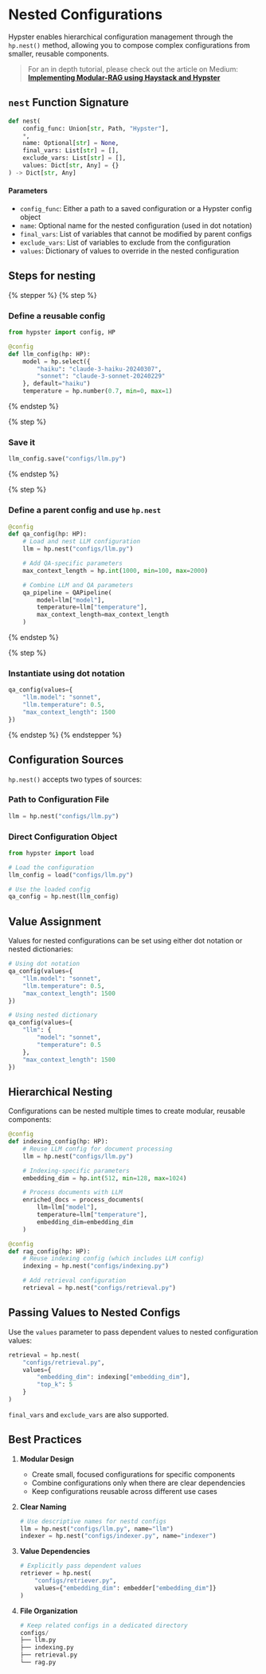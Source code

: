 # Nested Configurations

Hypster enables hierarchical configuration management through the `hp.nest()` method, allowing you to compose complex configurations from smaller, reusable components.

> For an in depth tutorial, please check out the article on Medium: [**Implementing Modular-RAG using Haystack and Hypster**](https://towardsdatascience.com/implementing-modular-rag-with-haystack-and-hypster-d2f0ecc88b8f)

## `nest` Function Signature

```python
def nest(
    config_func: Union[str, Path, "Hypster"],
    *,
    name: Optional[str] = None,
    final_vars: List[str] = [],
    exclude_vars: List[str] = [],
    values: Dict[str, Any] = {}
) -> Dict[str, Any]
```

#### Parameters

* `config_func`: Either a path to a saved configuration or a Hypster config object
* `name`: Optional name for the nested configuration (used in dot notation)
* `final_vars`: List of variables that cannot be modified by parent configs
* `exclude_vars`: List of variables to exclude from the configuration
* `values`: Dictionary of values to override in the nested configuration

## Steps for nesting

{% stepper %}
{% step %}
### Define a reusable config

```python
from hypster import config, HP

@config
def llm_config(hp: HP):
    model = hp.select({
        "haiku": "claude-3-haiku-20240307",
        "sonnet": "claude-3-sonnet-20240229"
    }, default="haiku")
    temperature = hp.number(0.7, min=0, max=1)
```
{% endstep %}

{% step %}
### Save it

```python
llm_config.save("configs/llm.py")
```
{% endstep %}

{% step %}
### Define a parent config and use `hp.nest`

```python
@config
def qa_config(hp: HP):
    # Load and nest LLM configuration
    llm = hp.nest("configs/llm.py")

    # Add QA-specific parameters
    max_context_length = hp.int(1000, min=100, max=2000)

    # Combine LLM and QA parameters
    qa_pipeline = QAPipeline(
        model=llm["model"],
        temperature=llm["temperature"],
        max_context_length=max_context_length
    )
```
{% endstep %}

{% step %}
### Instantiate using dot notation

```python
qa_config(values={
    "llm.model": "sonnet",
    "llm.temperature": 0.5,
    "max_context_length": 1500
})
```
{% endstep %}
{% endstepper %}

## Configuration Sources

`hp.nest()` accepts two types of sources:

### Path to Configuration File

```python
llm = hp.nest("configs/llm.py")
```

### Direct Configuration Object

```python
from hypster import load

# Load the configuration
llm_config = load("configs/llm.py")

# Use the loaded config
qa_config = hp.nest(llm_config)
```

## Value Assignment

Values for nested configurations can be set using either dot notation or nested dictionaries:

```python
# Using dot notation
qa_config(values={
    "llm.model": "sonnet",
    "llm.temperature": 0.5,
    "max_context_length": 1500
})

# Using nested dictionary
qa_config(values={
    "llm": {
        "model": "sonnet",
        "temperature": 0.5
    },
    "max_context_length": 1500
})
```

## Hierarchical Nesting

Configurations can be nested multiple times to create modular, reusable components:

```python
@config
def indexing_config(hp: HP):
    # Reuse LLM config for document processing
    llm = hp.nest("configs/llm.py")

    # Indexing-specific parameters
    embedding_dim = hp.int(512, min=128, max=1024)

    # Process documents with LLM
    enriched_docs = process_documents(
        llm=llm["model"],
        temperature=llm["temperature"],
        embedding_dim=embedding_dim
    )

@config
def rag_config(hp: HP):
    # Reuse indexing config (which includes LLM config)
    indexing = hp.nest("configs/indexing.py")

    # Add retrieval configuration
    retrieval = hp.nest("configs/retrieval.py")
```

## Passing Values to Nested Configs

Use the `values` parameter to pass dependent values to nested configuration values:

```python
retrieval = hp.nest(
    "configs/retrieval.py",
    values={
        "embedding_dim": indexing["embedding_dim"],
        "top_k": 5
    }
)
```

`final_vars` and `exclude_vars` are also supported.

## Best Practices

1. **Modular Design**
   * Create small, focused configurations for specific components
   * Combine configurations only when there are clear dependencies
   * Keep configurations reusable across different use cases
2.  **Clear Naming**

    ```python
    # Use descriptive names for nestd configs
    llm = hp.nest("configs/llm.py", name="llm")
    indexer = hp.nest("configs/indexer.py", name="indexer")
    ```
3.  **Value Dependencies**

    ```python
    # Explicitly pass dependent values
    retriever = hp.nest(
        "configs/retriever.py",
        values={"embedding_dim": embedder["embedding_dim"]}
    )
    ```
4.  **File Organization**

    ```python
    # Keep related configs in a dedicated directory
    configs/
    ├── llm.py
    ├── indexing.py
    ├── retrieval.py
    └── rag.py
    ```
